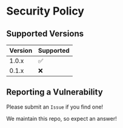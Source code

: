 # Security Policy

## Supported Versions


| Version | Supported          |
| ------- | ------------------ |
| 1.0.x   | :white_check_mark: |
| 0.1.x   | :x:                |

## Reporting a Vulnerability

Please submit an `Issue` if you find one!

We maintain this repo, so expect an answer!
